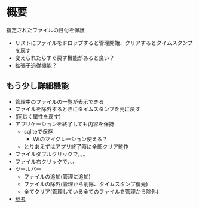 # 概要

指定されたファイルの日付を保護

* リストにファイルをドロップすると管理開始、クリアするとタイムスタンプを戻す
* 変えられたらすぐ戻す機能があると良い？
* 拡張子追従機能？

## もう少し詳細機能

* 管理中のファイルの一覧が表示できる
* ファイルを除外するときにタイムスタンプを元に戻す
* (同じく属性を戻す)
* アプリケーションを終了しても内容を保持
  * sqliteで保存
    * Wtのマイグレーション使える？
  * とりあえずはアプリ終了時に全部クリア動作
* ファイルダブルクリックで。。。
* ファイル右クリックで、、、
* ツールバー
  * ファイルの追加(管理に追加)
  * ファイルの除外(管理から削除、タイムスタンプ復元)
  * 全てクリア(管理している全てのファイルを管理から除外)
* [参考](http://www.sharkpp.net/soft/tool/timekeep.html)
